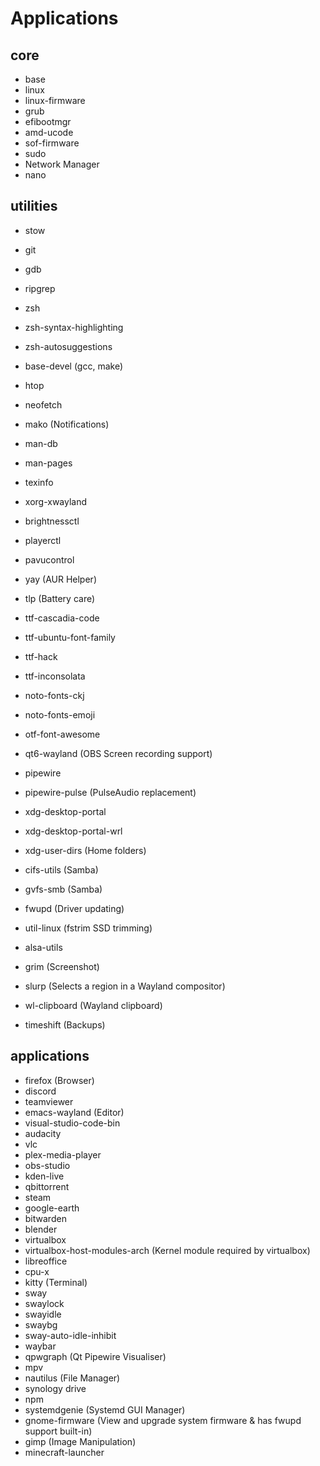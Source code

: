 # Applications

## core
- base
- linux
- linux-firmware
- grub
- efibootmgr
- amd-ucode
- sof-firmware
- sudo
- Network Manager
- nano

## utilities
- stow
- git
- gdb
- ripgrep
- zsh
- zsh-syntax-highlighting
- zsh-autosuggestions
- base-devel (gcc, make)
- htop
- neofetch
- mako (Notifications)
- man-db
- man-pages
- texinfo
- xorg-xwayland
- brightnessctl
- playerctl
- pavucontrol
- yay (AUR Helper)
- tlp (Battery care)

- ttf-cascadia-code
- ttf-ubuntu-font-family
- ttf-hack
- ttf-inconsolata
- noto-fonts-ckj
- noto-fonts-emoji
- otf-font-awesome

- qt6-wayland (OBS Screen recording support)
- pipewire
- pipewire-pulse (PulseAudio replacement)
- xdg-desktop-portal
- xdg-desktop-portal-wrl
- xdg-user-dirs (Home folders)

- cifs-utils (Samba)
- gvfs-smb (Samba)
- fwupd (Driver updating)
- util-linux (fstrim SSD trimming)
- alsa-utils

- grim (Screenshot)
- slurp (Selects a region in a Wayland compositor)
- wl-clipboard (Wayland clipboard)
- timeshift (Backups)

## applications
- firefox (Browser)
- discord
- teamviewer
- emacs-wayland (Editor)
- visual-studio-code-bin
- audacity
- vlc
- plex-media-player
- obs-studio
- kden-live
- qbittorrent
- steam
- google-earth
- bitwarden
- blender
- virtualbox
- virtualbox-host-modules-arch (Kernel module required by virtualbox)
- libreoffice
- cpu-x
- kitty (Terminal)
- sway
- swaylock
- swayidle
- swaybg
- sway-auto-idle-inhibit
- waybar
- qpwgraph (Qt Pipewire Visualiser)
- mpv
- nautilus (File Manager)
- synology drive
- npm
- systemdgenie (Systemd GUI Manager)
- gnome-firmware (View and upgrade system firmware & has fwupd support built-in)
- gimp (Image Manipulation)
- minecraft-launcher
